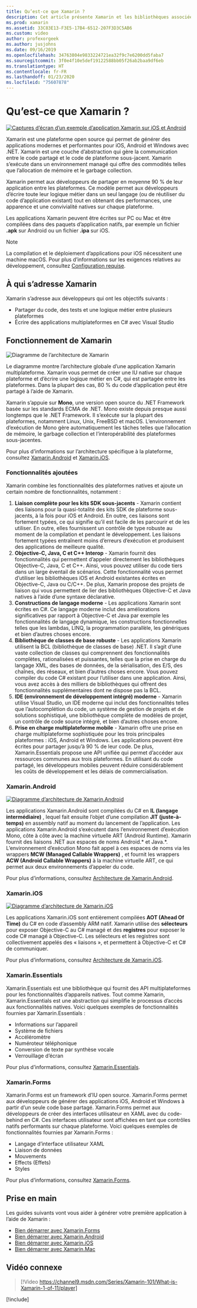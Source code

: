 ```yaml
---
title: Qu’est-ce que Xamarin ?
description: Cet article présente Xamarin et les bibliothèques associées.
ms.prod: xamarin
ms.assetid: 33C83E13-F3E5-17B4-6512-207F3D3C5AB6
ms.custom: video
author: profexorgeek
ms.author: jusjohns
ms.date: 09/16/2019
ms.openlocfilehash: 34763804e9833224721ea32f9c7e6200dd5faba7
ms.sourcegitcommit: 3f0e4f10e5def19122588bb05f26ab2baa9df6eb
ms.translationtype: HT
ms.contentlocale: fr-FR
ms.lasthandoff: 01/23/2020
ms.locfileid: "75607878"
---
```

# <a name="what-is-xamarin"></a>Qu’est-ce que Xamarin ?

[![Captures d’écran d’un exemple d’application Xamarin sur iOS et Android](what-is-xamarin-images/xamarin-app-cropped.png)](what-is-xamarin-images/xamarin-app.png#lightbox)

Xamarin est une plateforme open source qui permet de générer des applications modernes et performantes pour iOS, Android et Windows avec .NET. Xamarin est une couche d’abstraction qui gère la communication entre le code partagé et le code de plateforme sous-jacent. Xamarin s’exécute dans un environnement managé qui offre des commodités telles que l’allocation de mémoire et le garbage collection.

Xamarin permet aux développeurs de partager en moyenne 90 % de leur application entre les plateformes. Ce modèle permet aux développeurs d’écrire toute leur logique métier dans un seul langage (ou de réutiliser du code d’application existant) tout en obtenant des performances, une apparence et une convivialité natives sur chaque plateforme.

Les applications Xamarin peuvent être écrites sur PC ou Mac et être compilées dans des paquets d’application natifs, par exemple un fichier **.apk** sur Android ou un fichier **.ipa** sur iOS.

> [!NOTE]
> La compilation et le déploiement d’applications pour iOS nécessitent une machine macOS. Pour plus d’informations sur les exigences relatives au développement, consultez [Configuration requise](~/cross-platform/get-started/requirements.md#macos-requirements).

## <a name="who-xamarin-is-for"></a>À qui s’adresse Xamarin

Xamarin s’adresse aux développeurs qui ont les objectifs suivants :

- Partager du code, des tests et une logique métier entre plusieurs plateformes
- Écrire des applications multiplateformes en C# avec Visual Studio

## <a name="how-xamarin-works"></a>Fonctionnement de Xamarin

![Diagramme de l’architecture de Xamarin](what-is-xamarin-images/xamarin-architecture.png)

Le diagramme montre l’architecture globale d’une application Xamarin multiplateforme. Xamarin vous permet de créer une IU native sur chaque plateforme et d’écrire une logique métier en C#, qui est partagée entre les plateformes. Dans la plupart des cas, 80 % du code d’application peut être partagé à l’aide de Xamarin.

Xamarin s’appuie sur **Mono**, une version open source du .NET Framework basée sur les standards ECMA de .NET. Mono existe depuis presque aussi longtemps que le .NET Framework. Il s’exécute sur la plupart des plateformes, notamment Linux, Unix, FreeBSD et macOS. L’environnement d’exécution de Mono gère automatiquement les tâches telles que l’allocation de mémoire, le garbage collection et l’interopérabilité des plateformes sous-jacentes.

Pour plus d’informations sur l’architecture spécifique à la plateforme, consultez [Xamarin.Android](#xamarinandroid) et [Xamarin.iOS](#xamarinios).

### <a name="added-features"></a>Fonctionnalités ajoutées

Xamarin combine les fonctionnalités des plateformes natives et ajoute un certain nombre de fonctionnalités, notamment :

1. **Liaison complète pour les kits SDK sous-jacents** - Xamarin contient des liaisons pour la quasi-totalité des kits SDK de plateforme sous-jacents, à la fois pour iOS et Android. En outre, ces liaisons sont fortement typées, ce qui signifie qu’il est facile de les parcourir et de les utiliser. En outre, elles fournissent un contrôle de type robuste au moment de la compilation et pendant le développement. Les liaisons fortement typées entraînent moins d’erreurs d’exécution et produisent des applications de meilleure qualité.
1. **Objective-C, Java, C et C++ Interop** - Xamarin fournit des fonctionnalités qui permettent d’appeler directement les bibliothèques Objective-C, Java, C et C++. Ainsi, vous pouvez utiliser du code tiers dans un large éventail de scénarios. Cette fonctionnalité vous permet d’utiliser les bibliothèques iOS et Android existantes écrites en Objective-C, Java ou C/C++. De plus, Xamarin propose des projets de liaison qui vous permettent de lier des bibliothèques Objective-C et Java natives à l’aide d’une syntaxe déclarative.
1. **Constructions de langage moderne** - Les applications Xamarin sont écrites en C#. Ce langage moderne inclut des améliorations significatives par rapport à Objective-C et Java par exemple les fonctionnalités de langage dynamique, les constructions fonctionnelles telles que les lambdas, LINQ, la programmation parallèle, les génériques et bien d’autres choses encore.
1. **Bibliothèque de classes de base robuste** - Les applications Xamarin utilisent la BCL (bibliothèque de classes de base) .NET. Il s’agit d’une vaste collection de classes qui comprennent des fonctionnalités complètes, rationalisées et puissantes, telles que la prise en charge du langage XML, des bases de données, de la sérialisation, des E/S, des chaînes, des réseaux, et bien d’autres choses encore. Vous pouvez compiler du code C# existant pour l’utiliser dans une application. Ainsi, vous avez accès à des milliers de bibliothèques qui offrent des fonctionnalités supplémentaires dont ne dispose pas la BCL.
1. **IDE (environnement de développement intégré) moderne** - Xamarin utilise Visual Studio, un IDE moderne qui inclut des fonctionnalités telles que l’autocomplétion du code, un système de gestion de projets et de solutions sophistiqué, une bibliothèque complète de modèles de projet, un contrôle de code source intégré, et bien d’autres choses encore.
1. **Prise en charge multiplateforme mobile** - Xamarin offre une prise en charge multiplateforme sophistiquée pour les trois principales plateformes : iOS, Android et Windows. Les applications peuvent être écrites pour partager jusqu’à 90 % de leur code. De plus, Xamarin.Essentials propose une API unifiée qui permet d’accéder aux ressources communes aux trois plateformes. En utilisant du code partagé, les développeurs mobiles peuvent réduire considérablement les coûts de développement et les délais de commercialisation.

### <a name="xamarinandroid"></a>Xamarin.Android

[![Diagramme d’architecture de Xamarin.Android](what-is-xamarin-images/android-architecture-cropped.png)](what-is-xamarin-images/android-architecture.png#lightbox)

Les applications Xamarin.Android sont compilées du C# en **IL (langage intermédiaire)** , lequel fait ensuite l’objet d’une compilation **JIT (juste-à-temps)** en assembly natif au moment du lancement de l’application. Les applications Xamarin.Android s’exécutent dans l’environnement d’exécution Mono, côte à côte avec la machine virtuelle ART (Android Runtime). Xamarin fournit des liaisons .NET aux espaces de noms Android.* et Java.*. L’environnement d’exécution Mono fait appel à ces espaces de noms via les wrappers **MCW (Managed Callable Wrappers)** , et fournit les wrappers **ACW (Android Callable Wrappers)** à la machine virtuelle ART, ce qui permet aux deux environnements d’appeler du code.

Pour plus d’informations, consultez [Architecture de Xamarin.Android](~/android/internals/architecture.md).

### <a name="xamarinios"></a>Xamarin.iOS

[![Diagramme d’architecture de Xamarin.iOS](what-is-xamarin-images/ios-architecture-cropped.png)](what-is-xamarin-images/ios-architecture.png#lightbox)

Les applications Xamarin.iOS sont entièrement compilées **AOT (Ahead Of Time)** du C# en code d’assembly ARM natif. Xamarin utilise des **sélecteurs** pour exposer Objective-C au C# managé et des **registres** pour exposer le code C# managé à Objective-C. Les sélecteurs et les registres sont collectivement appelés des « liaisons », et permettent à Objective-C et C# de communiquer.

Pour plus d’informations, consultez [Architecture de Xamarin.iOS](~/ios/internals/architecture.md).

### <a name="xamarinessentials"></a>Xamarin.Essentials

Xamarin.Essentials est une bibliothèque qui fournit des API multiplateformes pour les fonctionnalités d’appareils natives. Tout comme Xamarin, Xamarin.Essentials est une abstraction qui simplifie le processus d’accès aux fonctionnalités natives. Voici quelques exemples de fonctionnalités fournies par Xamarin.Essentials :

- Informations sur l’appareil
- Système de fichiers
- Accéléromètre
- Numéroteur téléphonique
- Conversion de texte par synthèse vocale
- Verrouillage d’écran

Pour plus d’informations, consultez [Xamarin.Essentials](~/essentials/index.md).

### <a name="xamarinforms"></a>Xamarin.Forms

Xamarin.Forms est un framework d’IU open source. Xamarin.Forms permet aux développeurs de générer des applications iOS, Android et Windows à partir d’un seule code base partagé. Xamarin.Forms permet aux développeurs de créer des interfaces utilisateur en XAML avec du code-behind en C#. Ces interfaces utilisateur sont affichées en tant que contrôles natifs performants sur chaque plateforme. Voici quelques exemples de fonctionnalités fournies par Xamarin.Forms :

- Langage d’interface utilisateur XAML
- Liaison de données
- Mouvements
- Effects (Effets)
- Styles

Pour plus d’informations, consultez [Xamarin.Forms](~/xamarin-forms/index.yml).

## <a name="get-started"></a>Prise en main

Les guides suivants vont vous aider à générer votre première application à l’aide de Xamarin :

- [Bien démarrer avec Xamarin.Forms](~/xamarin-forms/index.yml)
- [Bien démarrer avec Xamarin.Android](~/android/index.yml)
- [Bien démarrer avec Xamarin.iOS](~/ios/index.yml)
- [Bien démarrer avec Xamarin.Mac](~/mac/index.yml)

## <a name="related-video"></a>Vidéo connexe

> [!Video https://channel9.msdn.com/Series/Xamarin-101/What-is-Xamarin-1-of-11/player]

[!include[](~/essentials/includes/xamarin-show-essentials.md)]
